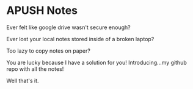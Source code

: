# APUSH Notes

Ever felt like google drive wasn't secure enough?

Ever lost your local notes stored inside of a broken laptop?

Too lazy to copy notes on paper?

You are lucky because I have a solution for you! Introducing...my github repo with all the notes!

Well that's it.
